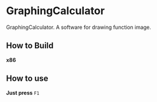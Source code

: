 # GraphingCalculator
GraphingCalculator. A software for drawing function image.

## How to Build
**x86**
## How to use
**Just press** `F1`
